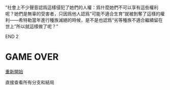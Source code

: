 “社會上不少聲音認爲這樣侵犯了她們的人權：爲什麼她們不可以享有這些權利呢？她們是無辜的受害者，只因爲他人認爲“可能不適合生育”就被剝奪了這樣的權利——希特勒當年進行種族滅絕的時候，是不是也認爲“劣等種族不適合繼續留在世上”所以就這樣做了呢？”

END 2
# GAME OVER


[重新開始](index.md)

直接查看所有分支和結局
